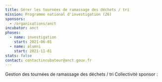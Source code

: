 ```yaml
---
title: Gérer les tournées de ramassage des déchets / tri
mission: Programme national d'investigation (26)
sponsors:
  - /organisations/anct
incubator: anct
phases:
  - name: investigation
    start: 2021-06-01
  - name: alumni
    start: 2021-11-01
stats: false
contact: contactincubateur@anct.gouv.fr
---
```

Gestion des tournées de ramassage des déchets / tri
Collectivité sponsor : 
